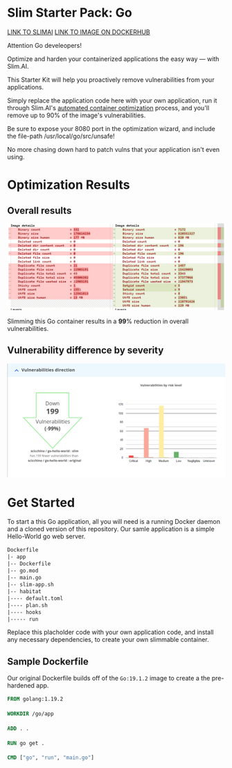 # Slim Starter Pack: Go
[LINK TO SLIMAI](https://portal.slim.dev/home/profile/dockerhub%3A%2F%2Fdockerhub.public%2Flibrary%2Fgolang%3Alatest)
[LINK TO IMAGE ON DOCKERHUB](https://hub.docker.com/_/golang)

Attention Go develeopers! 

Optimize and harden your containerized applications the easy way — with Slim.AI. 

This Starter Kit will help you proactively remove vulnerabilities from your applications. 

Simply replace the application code here with your own application, run it through Slim.AI's [automated container optimization](https://www.slim.ai/docs/optimization) process, and you'll remove up to 90% of the image's vulnerabilities. 

Be sure to expose your 8080 port in the optimization wizard, and include the file-path /usr/local/go/src/unsafe!

No more chasing down hard to patch vulns that your application isn't even using. 

# Optimization Results


## Overall results
![Result of minify Go](go-hw-meta-diff.PNG)

Slimming this Go container results in a **99**% reduction in overall vulnerabilities. 

## Vulnerability difference by severity 

![report](go-vuln-diff.png)

# Get Started
To start a this Go application, all you will need is a running Docker daemon and a cloned version of this repository. Our samle application is a simple Hello-World go web server.
```
Dockerfile
|- app
|-- Dockerfile
|-- go.mod
|-- main.go
|-- slim-app.sh
|-- habitat
|---- default.toml
|---- plan.sh
|---- hooks
|----- run

```



Replace this placholder code with your own application code, and install any necessary dependencies, to create your own slimmable container. 

## Sample Dockerfile
Our original Dockerfile builds off of the `Go:19.1.2` image to create a the pre-hardened app.

```Dockerfile
FROM golang:1.19.2

WORKDIR /go/app

ADD . .

RUN go get .

CMD ["go", "run", "main.go"]
```




